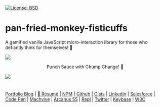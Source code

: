 [![License: BSD](https://badgen.net/badge/license/BSD/orange)](https://opensource.org/licenses/BSD-3-Clause)
# pan-fried-monkey-fisticuffs
A gamified vanilla JavaScript micro-interaction library for those who defiantly think for themselves! 🐒

![](https://neodigm.github.io/pan-fried-monkey-fisticuffs/img/pan_fried_monkey_fisticuffs_logo_640_1280.jpg)

<p align="center">
Punch Sauce with Chump Change! 🐒
</p>

![](https://repository-images.githubusercontent.com/178555357/2b6ad880-7aa0-11ea-8dde-63e70187e3e9)
#
[Portfolio Blog](https://www.theScottKrause.com) |
[🚀 Résumé](https://thescottkrause.com/Aardvark_Scott_C_Krause_2020.pdf) |
[NPM](https://www.npmjs.com/~neodigm) |
[Github](https://github.com/neodigm) |
[Gists](https://gist.github.com/neodigm) |
[LinkedIn](https://www.linkedin.com/in/neodigm24/) |
[Salesforce](https://trailblazer.me/id/skrause) |
[Code Pen](https://codepen.io/neodigm24) |
[Machvive](https://machvive.com/) |
[Arcanus 55](https://www.arcanus55.com/) |
[Repl](https://repl.it/@neodigm) |
[Twitter](https://twitter.com/neodigm24) |
[Keybase](https://keybase.io/neodigm) |
[W3C](https://www.w3.org/users/123844)
##

